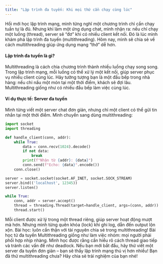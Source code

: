 ```yaml
---
title: "Lập trình đa tuyến: Khi mọi thứ cần chạy cùng lúc"
---
```


Hồi mới học lập trình mạng, mình từng nghĩ một chương trình chỉ cần chạy tuần tự là đủ. Nhưng khi làm một ứng dụng chat, mình nhận ra: nếu chỉ chạy một luồng (thread), server sẽ “đơ” khi có nhiều client kết nối. Đó là lúc mình khám phá lập trình đa tuyến (multithreading). Hôm nay, mình sẽ chia sẻ về cách multithreading giúp ứng dụng mạng “thở” dễ hơn.

#### Lập trình đa tuyến là gì?
Multithreading là cách chia chương trình thành nhiều luồng chạy song song. Trong lập trình mạng, mỗi luồng có thể xử lý một kết nối, giúp server phục vụ nhiều client cùng lúc. Hãy tưởng tượng bạn là một đầu bếp trong nhà hàng: nếu chỉ nấu một món tại một thời điểm, khách sẽ đợi lâu. Multithreading giống như có nhiều đầu bếp làm việc cùng lúc.

#### Ví dụ thực tế: Server đa tuyến
Mình từng viết một server chat đơn giản, nhưng chỉ một client có thể gửi tin nhắn tại một thời điểm. Mình chuyển sang dùng multithreading:
```python
import socket
import threading

def handle_client(conn, addr):
    while True:
        data = conn.recv(1024).decode()
        if not data:
            break
        print(f"Nhận từ {addr}: {data}")
        conn.send(f"Echo: {data}".encode())
    conn.close()

server = socket.socket(socket.AF_INET, socket.SOCK_STREAM)
server.bind(('localhost', 12345))
server.listen()

while True:
    conn, addr = server.accept()
    thread = threading.Thread(target=handle_client, args=(conn, addr))
    thread.start()

```
Mỗi client được xử lý trong một thread riêng, giúp server hoạt động mượt mà hơn. Nhưng mình từng quên khóa (lock) khi ghi log, dẫn đến output lộn xộn. Bài học: luôn cẩn thận với tài nguyên chia sẻ trong multithreading!
Bài học từ đa tuyến
Multithreading giống như làm việc nhóm: mọi người phải phối hợp nhịp nhàng. Mình học được rằng cần hiểu rõ cách thread giao tiếp và tránh các vấn đề như deadlock. Nếu bạn mới bắt đầu, hãy thử viết một server đa tuyến đơn giản – bạn sẽ thấy lập trình mạng thú vị hơn nhiều!
Bạn đã thử multithreading chưa? Hãy chia sẻ trải nghiệm của bạn nhé!